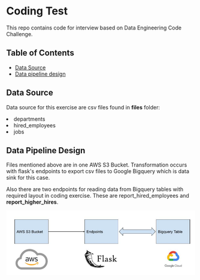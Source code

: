 # Coding Test

This repo contains code for interview based on Data Engineering Code Challenge.

## Table of Contents

- [Data Source](#data_source)
- [Data pipeline design](#data_pipeline_design)

## Data Source <a id="data_source"></a>

Data source for this exercise are csv files found in <strong>files</strong> folder:
<li>departments</li>
<li>hired_employees</li>
<li>jobs</li>

## Data Pipeline Design <a id="data_pipeline_design"></a>

Files mentioned above are in one AWS S3 Bucket. Transformation occurs with flask's endpoints to export csv files to Google Bigquery which is data sink for this case.

Also there are two endpoints for reading data from Bigquery tables with required layout in coding exercise. These are <string>report_hired_employees</strong> and <strong>report_higher_hires</strong>.

<img src="img/coding_test.jpg">



